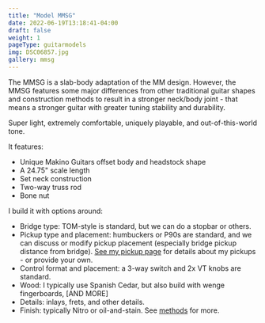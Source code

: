 ```yaml
---
title: "Model MMSG"
date: 2022-06-19T13:18:41-04:00
draft: false
weight: 1
pageType: guitarmodels
img: DSC06857.jpg
gallery: mmsg
---
```


The MMSG is a slab-body adaptation of the MM design. However, the MMSG features some major differences from other traditional guitar shapes and construction methods to result in a stronger neck/body joint - that means a stronger guitar with greater tuning stability and durability.

Super light, extremely comfortable, uniquely playable, and out-of-this-world tone.

It features:
- Unique Makino Guitars offset body and headstock shape
- A 24.75" scale length
- Set neck construction
- Two-way truss rod
- Bone nut

I build it with options around:
- Bridge type: TOM-style is standard, but we can do a stopbar or others.
- Pickup type and placement: humbuckers or P90s are standard, and we can discuss or modify pickup placement (especially bridge pickup distance from bridge). [See my pickup page](../pickups) for details about my pickups - or provide your own. 
- Control format and placement: a 3-way switch and 2x VT knobs are standard.
- Wood: I typically use Spanish Cedar, but also build with wenge fingerboards, [AND MORE]
- Details: inlays, frets, and other details.
- Finish: typically Nitro or oil-and-stain. See [methods](../methods) for more.